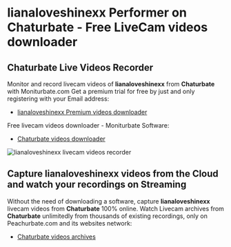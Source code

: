 # lianaloveshinexx Performer on Chaturbate - Free LiveCam videos downloader

## Chaturbate Live Videos Recorder

Monitor and record livecam videos of **lianaloveshinexx** from **Chaturbate** with Moniturbate.com
Get a premium trial for free by just and only registering with your Email address:
* [lianaloveshinexx Premium videos downloader](https://moniturbate.com/request-demo-licence-key.html)

Free livecam videos downloader - Moniturbate Software:
* [Chaturbate videos downloader](https://moniturbate.com/moniturbate-download-software.html)

![lianaloveshinexx livecam videos recorder](https://peachurnet.com/templates/moniturbate-software.png)


## Capture lianaloveshinexx videos from the Cloud and watch your recordings on Streaming

Without the need of downloading a software, capture **lianaloveshinexx** livecam videos from **Chaturbate** 100% online.
Watch Livecam archives from **Chaturbate** unlimitedly from thousands of existing recordings, only on Peachurbate.com and its websites network:
* [Chaturbate videos archives](https://peachurnet.com/)